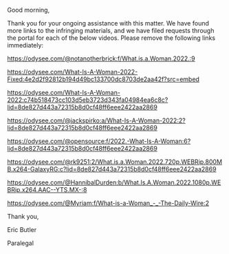 Good morning,

Thank you for your ongoing assistance with this matter. We have found more links to the infringing materials, and we have filed requests through the portal for each of the below videos. Please remove the following links immediately:

https://odysee.com/@notanotherbrick:f/What.is.a.Woman.2022.:9

https://odysee.com/What-Is-A-Woman-2022-Fixed:4e2d2f92812b194d49bc133700dc8703de2aa42f?src=embed

https://odysee.com/What-Is-A-Woman-2022:c74b518473cc103d5eb3723d343fa04984ea6c8c?lid=8de827d443a72315b8d0cf48ff6eee2422aa2869

https://odysee.com/@jackspirko:a/What-Is-A-Woman-2022:2?lid=8de827d443a72315b8d0cf48ff6eee2422aa2869

https://odysee.com/@opensource:f/2022.-What-Is-A-Woman:6?lid=8de827d443a72315b8d0cf48ff6eee2422aa2869

https://odysee.com/@rk9251:2/What.is.a.Woman.2022.720p.WEBRip.800MB.x264-GalaxyRG:c?lid=8de827d443a72315b8d0cf48ff6eee2422aa2869

https://odysee.com/@HannibalDurden:b/What.Is.A.Woman.2022.1080p.WEBRip.x264.AAC--YTS.MX-:8

https://odysee.com/@Myriam:f/What-is-a-Woman_-_-The-Daily-Wire:2

Thank you,

Eric Butler

Paralegal
